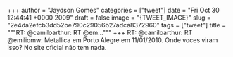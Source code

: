 
+++
author = "Jaydson Gomes"
categories = ["tweet"]
date = "Fri Oct 30 12:44:41 +0000 2009"
draft = false
image = "{TWEET_IMAGE}"
slug = "2e4da2efcb3dd52be790c29056b27adca8372960"
tags = ["tweet"]
title = """RT: @camiloarthur: RT @em..."""
+++
RT: @camiloarthur: RT @emiliomw: Metallica em Porto Alegre em 11/01/2010. Onde voces viram isso? No site oficial não tem nada.
